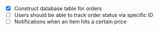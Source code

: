 - [x] Construct database table for orders
- [ ] Users should be able to track order status via specific ID
- [ ] Notifications when an item hits a certain price
